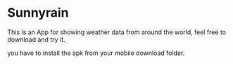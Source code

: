 # Sunnyrain

This is an App for showing weather data from around the world, feel free to download and try it.

you have to install the apk from your mobile download folder.
